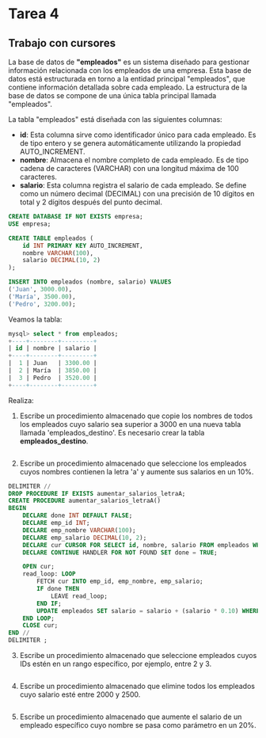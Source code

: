 # Tarea 4
## Trabajo con cursores

La base de datos de __"empleados"__ es un sistema diseñado para gestionar información relacionada con los empleados de una empresa. Esta base de datos está estructurada en torno a la entidad principal "empleados", que contiene información detallada sobre cada empleado. La estructura de la base de datos se compone de una única tabla principal llamada "empleados".

La tabla "empleados" está diseñada con las siguientes columnas:

- __id__: Esta columna sirve como identificador único para cada empleado. Es de tipo entero y se genera automáticamente utilizando la propiedad AUTO_INCREMENT.
- __nombre__: Almacena el nombre completo de cada empleado. Es de tipo cadena de caracteres (VARCHAR) con una longitud máxima de 100 caracteres.
- __salario__: Esta columna registra el salario de cada empleado. Se define como un número decimal (DECIMAL) con una precisión de 10 dígitos en total y 2 dígitos después del punto decimal.

```sql
CREATE DATABASE IF NOT EXISTS empresa;
USE empresa;

CREATE TABLE empleados (
    id INT PRIMARY KEY AUTO_INCREMENT,
    nombre VARCHAR(100),
    salario DECIMAL(10, 2)
);

INSERT INTO empleados (nombre, salario) VALUES
('Juan', 3000.00),
('María', 3500.00),
('Pedro', 3200.00);
```

Veamos la tabla:
```sql
mysql> select * from empleados;
+----+--------+---------+
| id | nombre | salario |
+----+--------+---------+
|  1 | Juan   | 3300.00 |
|  2 | María  | 3850.00 |
|  3 | Pedro  | 3520.00 |
+----+--------+---------+
```

Realiza:

1. Escribe un procedimiento almacenado que copie los nombres de todos los empleados cuyo salario sea superior a 3000 en una nueva tabla llamada 'empleados_destino'. Es necesario crear la tabla __empleados_destino__.
```sql

```

2. Escribe un procedimiento almacenado que seleccione los empleados cuyos nombres contienen la letra 'a' y aumente sus salarios en un 10%.
```sql
DELIMITER //
DROP PROCEDURE IF EXISTS aumentar_salarios_letraA;
CREATE PROCEDURE aumentar_salarios_letraA()
BEGIN
    DECLARE done INT DEFAULT FALSE;
    DECLARE emp_id INT;
    DECLARE emp_nombre VARCHAR(100);
    DECLARE emp_salario DECIMAL(10, 2);
    DECLARE cur CURSOR FOR SELECT id, nombre, salario FROM empleados WHERE nombre regexp '[Aa]';
    DECLARE CONTINUE HANDLER FOR NOT FOUND SET done = TRUE;

    OPEN cur;
    read_loop: LOOP
        FETCH cur INTO emp_id, emp_nombre, emp_salario;
        IF done THEN
            LEAVE read_loop;
        END IF;
        UPDATE empleados SET salario = salario + (salario * 0.10) WHERE id = emp_id;
    END LOOP;
    CLOSE cur;
END //
DELIMITER ;
```

3. Escribe un procedimiento almacenado que seleccione empleados cuyos IDs estén en un rango específico, por ejemplo, entre 2 y 3.
```sql

```

4. Escribe un procedimiento almacenado que elimine todos los empleados cuyo salario esté entre 2000 y 2500.
```sql

```

5. Escribe un procedimiento almacenado que aumente el salario de un empleado específico cuyo nombre se pasa como parámetro en un 20%. 
```sql

```
